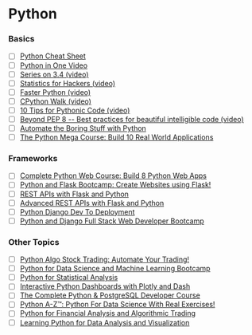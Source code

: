 # Python

### Basics
- [ ] [Python Cheat Sheet](https://github.com/jwasham/coding-interview-university/blob/master/extras/cheat%20sheets/python-cheat-sheet-v1.pdf)
- [ ] [Python in One Video](https://www.youtube.com/watch?v=N4mEzFDjqtA)
- [ ] [Series on 3.4 (video)](https://www.youtube.com/playlist?list=PL6gx4Cwl9DGAcbMi1sH6oAMk4JHw91mC_)
- [ ] [Statistics for Hackers (video)](https://www.youtube.com/watch?v=Iq9DzN6mvYA)
- [ ] [Faster Python (video)](https://www.youtube.com/watch?v=JDSGVvMwNM8)
- [ ] [CPython Walk (video)](https://www.youtube.com/watch?v=LhadeL7_EIU&list=PLzV58Zm8FuBL6OAv1Yu6AwXZrnsFbbR0S&index=6)
- [ ] [10 Tips for Pythonic Code (video)](https://www.youtube.com/watch?v=_O23jIXsshs)
- [ ] [Beyond PEP 8 -- Best practices for beautiful intelligible code (video)](https://www.youtube.com/watch?v=wf-BqAjZb8M)
- [ ] [Automate the Boring Stuff with Python](https://automatetheboringstuff.com/)
- [ ] [The Python Mega Course: Build 10 Real World Applications](https://www.udemy.com/the-python-mega-course/)

### Frameworks
- [ ] [Complete Python Web Course: Build 8 Python Web Apps](https://www.udemy.com/the-complete-python-web-course-learn-by-building-8-apps/)
- [ ] [Python and Flask Bootcamp: Create Websites using Flask!](https://www.udemy.com/course/python-and-flask-bootcamp-create-websites-using-flask/)
- [ ] [REST APIs with Flask and Python](https://www.udemy.com/course/rest-api-flask-and-python/)
- [ ] [Advanced REST APIs with Flask and Python](https://www.udemy.com/advanced-rest-apis-flask-python/)
- [ ] [Python Django Dev To Deployment](https://www.udemy.com/python-django-dev-to-deployment/)
- [ ] [Python and Django Full Stack Web Developer Bootcamp](https://www.udemy.com/python-and-django-full-stack-web-developer-bootcamp/)

### Other Topics
- [ ] [Python Algo Stock Trading: Automate Your Trading!](https://www.udemy.com/algorithmic-stock-trading-bootcamp-automate-your-trading/)
- [ ] [Python for Data Science and Machine Learning Bootcamp](https://www.udemy.com/python-for-data-science-and-machine-learning-bootcamp/)
- [ ] [Python for Statistical Analysis](https://www.udemy.com/python-for-statistical-analysis/)
- [ ] [Interactive Python Dashboards with Plotly and Dash](https://www.udemy.com/interactive-python-dashboards-with-plotly-and-dash/)
- [ ] [The Complete Python & PostgreSQL Developer Course](https://www.udemy.com/the-complete-python-postgresql-developer-course/)
- [ ] [Python A-Z™: Python For Data Science With Real Exercises!](https://www.udemy.com/course/python-coding/)
- [ ] [Python for Financial Analysis and Algorithmic Trading](https://www.udemy.com/python-for-finance-and-trading-algorithms/)
- [ ] [Learning Python for Data Analysis and Visualization](https://www.udemy.com/learning-python-for-data-analysis-and-visualization/)